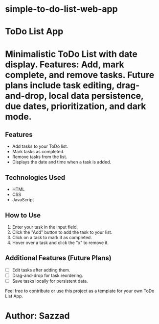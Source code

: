 # simple-to-do-list-web-app
# ToDo List App  
# Minimalistic ToDo List with date display. Features: Add, mark complete, and remove tasks. Future plans include task editing, drag-and-drop, local data persistence, due dates, prioritization, and dark mode.  
## Features

- Add tasks to your ToDo list.
- Mark tasks as completed.
- Remove tasks from the list.
- Displays the date and time when a task is added.

## Technologies Used

- HTML
- CSS
- JavaScript

## How to Use

1. Enter your task in the input field.
2. Click the "Add" button to add the task to your list.
3. Click on a task to mark it as completed.
4. Hover over a task and click the "x" to remove it.

## Additional Features (Future Plans)

- [ ] Edit tasks after adding them.
- [ ] Drag-and-drop for task reordering.
- [ ] Save tasks locally for persistent data.

Feel free to contribute or use this project as a template for your own ToDo List App.









# **Author:** Sazzad
